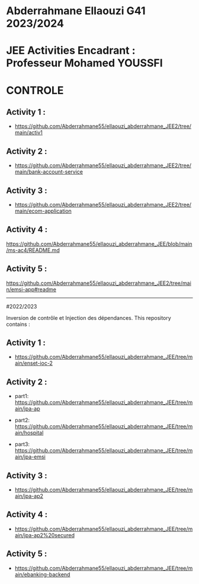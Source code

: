 # Abderrahmane Ellaouzi G41 2023/2024
#  JEE Activities Encadrant : Professeur Mohamed YOUSSFI 

  #  CONTROLE


  ## Activity 1 :

- https://github.com/Abderrahmane55/ellaouzi_abderrahmane_JEE2/tree/main/activ1

## Activity 2 :

- https://github.com/Abderrahmane55/ellaouzi_abderrahmane_JEE2/tree/main/bank-account-service

## Activity 3 : 

- https://github.com/Abderrahmane55/ellaouzi_abderrahmane_JEE2/tree/main/ecom-application

## Activity 4 :

https://github.com/Abderrahmane55/ellaouzi_abderrahmane_JEE/blob/main/ms-ac4/README.md

## Activity 5 :

https://github.com/Abderrahmane55/ellaouzi_abderrahmane_JEE2/tree/main/emsi-app#readme








--------------------------------------------------------------------------------------------
#2022/2023

Inversion de contrôle et Injection des dépendances. This repository contains :

## Activity 1 :

- https://github.com/Abderrahmane55/ellaouzi_abderrahmane_JEE/tree/main/enset-ioc-2

## Activity 2 :

- part1:  https://github.com/Abderrahmane55/ellaouzi_abderrahmane_JEE/tree/main/jpa-ap

- part2:  https://github.com/Abderrahmane55/ellaouzi_abderrahmane_JEE/tree/main/hospital

- part3:  https://github.com/Abderrahmane55/ellaouzi_abderrahmane_JEE/tree/main/jpa-emsi

## Activity 3 : 

- https://github.com/Abderrahmane55/ellaouzi_abderrahmane_JEE/tree/main/jpa-ap2

## Activity 4 :

- https://github.com/Abderrahmane55/ellaouzi_abderrahmane_JEE/tree/main/jpa-ap2%20secured

## Activity 5 :

- https://github.com/Abderrahmane55/ellaouzi_abderrahmane_JEE/tree/main/ebanking-backend

